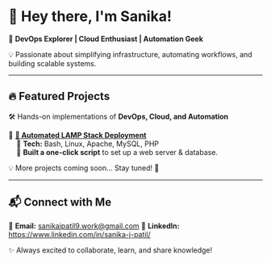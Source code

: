 # 👋 Hey there, I'm Sanika!  
🚀 **DevOps Explorer | Cloud Enthusiast | Automation Geek**  

💡 Passionate about simplifying infrastructure, automating workflows, and building scalable systems.  

------------
## 🔥 Featured Projects  
🛠️ Hands-on implementations of **DevOps, Cloud, and Automation**  

🔹 **[🚀 Automated LAMP Stack Deployment](https://github.com/yourusername/lamp-deployment)**  
&nbsp;&nbsp;&nbsp;&nbsp;🔸 **Tech:** Bash, Linux, Apache, MySQL, PHP  
&nbsp;&nbsp;&nbsp;&nbsp;🔸 **Built a one-click script** to set up a web server & database.  

💡 More projects coming soon… Stay tuned! 🚀  

------------------------------------------------------------------------------------------------------------------------

## 📬 Connect with Me  
📩 **Email:** sanikajpatil9.work@gmail.com
🔗 **LinkedIn:** https://www.linkedin.com/in/sanika-j-patil/ 

✨ Always excited to collaborate, learn, and share knowledge!  
